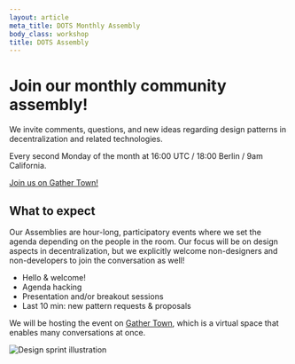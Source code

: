```yaml
---
layout: article
meta_title: DOTS Monthly Assembly
body_class: workshop
title: DOTS Assembly
---
```


# Join our monthly community assembly!

We invite comments, questions, and new ideas regarding design patterns
in decentralization and related technologies.

Every second Monday of the month at 16:00 UTC / 18:00 Berlin / 9am California.

<p><a class="link-reference" href="https://gather.town/i/4IjGbytC">
  Join us on Gather Town!
</a></p>

## What to expect

Our Assemblies are hour-long, participatory events where we set the agenda depending on the people in the room. Our focus will be on design aspects in decentralization, but we explicitly welcome non-designers and non-developers to join the conversation as well!

- Hello & welcome!
- Agenda hacking
- Presentation and/or breakout sessions
- Last 10 min: new pattern requests & proposals

We will be hosting the event on [Gather Town](https://gather.town/i/4IjGbytC), which is a virtual space that enables many conversations at once.

<img
      alt="Design sprint illustration"
      src="/images/illustrations/Design_Sprint.png"
/>
